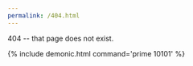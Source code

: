 ```yaml
---
permalink: /404.html
---
```


404 -- that page does not exist.

{% include demonic.html command='prime 10101' %}
